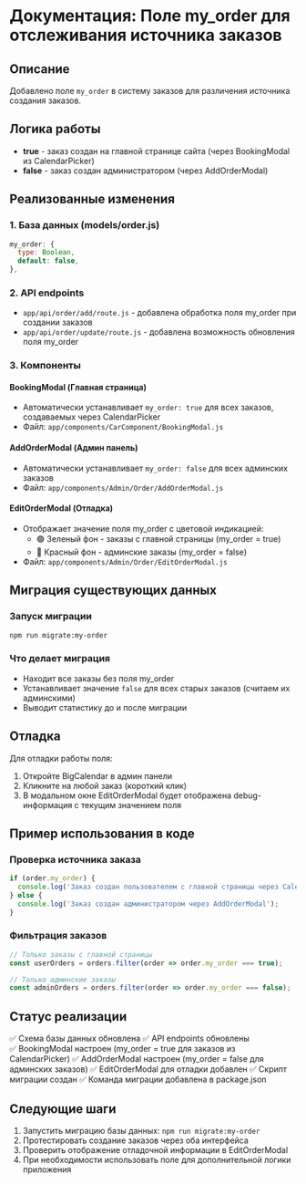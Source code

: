 # Документация: Поле my_order для отслеживания источника заказов

## Описание
Добавлено поле `my_order` в систему заказов для различения источника создания заказов.

## Логика работы
- **true** - заказ создан на главной странице сайта (через BookingModal из CalendarPicker)
- **false** - заказ создан администратором (через AddOrderModal)

## Реализованные изменения

### 1. База данных (models/order.js)
```javascript
my_order: {
  type: Boolean,
  default: false,
},
```

### 2. API endpoints
- `app/api/order/add/route.js` - добавлена обработка поля my_order при создании заказов
- `app/api/order/update/route.js` - добавлена возможность обновления поля my_order

### 3. Компоненты

#### BookingModal (Главная страница)
- Автоматически устанавливает `my_order: true` для всех заказов, создаваемых через CalendarPicker
- Файл: `app/components/CarComponent/BookingModal.js`

#### AddOrderModal (Админ панель)
- Автоматически устанавливает `my_order: false` для всех админских заказов
- Файл: `app/components/Admin/Order/AddOrderModal.js`

#### EditOrderModal (Отладка)
- Отображает значение поля my_order с цветовой индикацией:
  - 🟢 Зеленый фон - заказы с главной страницы (my_order = true)
  - 🔴 Красный фон - админские заказы (my_order = false)
- Файл: `app/components/Admin/Order/EditOrderModal.js`

## Миграция существующих данных

### Запуск миграции
```bash
npm run migrate:my-order
```

### Что делает миграция
- Находит все заказы без поля my_order
- Устанавливает значение `false` для всех старых заказов (считаем их админскими)
- Выводит статистику до и после миграции

## Отладка
Для отладки работы поля:
1. Откройте BigCalendar в админ панели
2. Кликните на любой заказ (короткий клик)
3. В модальном окне EditOrderModal будет отображена debug-информация с текущим значением поля

## Пример использования в коде

### Проверка источника заказа
```javascript
if (order.my_order) {
  console.log('Заказ создан пользователем с главной страницы через CalendarPicker');
} else {
  console.log('Заказ создан администратором через AddOrderModal');
}
```

### Фильтрация заказов
```javascript
// Только заказы с главной страницы
const userOrders = orders.filter(order => order.my_order === true);

// Только админские заказы  
const adminOrders = orders.filter(order => order.my_order === false);
```

## Статус реализации
✅ Схема базы данных обновлена
✅ API endpoints обновлены  
✅ BookingModal настроен (my_order = true для заказов из CalendarPicker)
✅ AddOrderModal настроен (my_order = false для админских заказов)
✅ EditOrderModal для отладки добавлен
✅ Скрипт миграции создан
✅ Команда миграции добавлена в package.json

## Следующие шаги
1. Запустить миграцию базы данных: `npm run migrate:my-order`
2. Протестировать создание заказов через оба интерфейса
3. Проверить отображение отладочной информации в EditOrderModal
4. При необходимости использовать поле для дополнительной логики приложения
